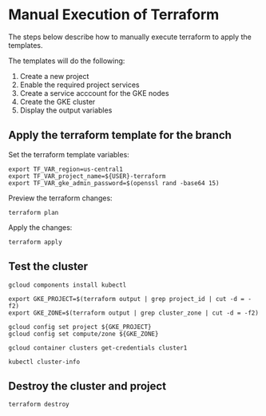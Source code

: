 # Manual Execution of Terraform 

The steps below describe how to manually execute terraform to apply the templates.

The templates will do the following:

1. Create a new project
2. Enable the required project services
3. Create a service acccount for the GKE nodes
4. Create the GKE cluster
5. Display the output variables

## Apply the terraform template for the branch

Set the terraform template variables:

```
export TF_VAR_region=us-central1
export TF_VAR_project_name=${USER}-terraform 
export TF_VAR_gke_admin_password=$(openssl rand -base64 15)
```

Preview the terraform changes:

```
terraform plan
```

Apply the changes:

```
terraform apply
```

## Test the cluster

```
gcloud components install kubectl
```

```
export GKE_PROJECT=$(terraform output | grep project_id | cut -d = -f2)
export GKE_ZONE=$(terraform output | grep cluster_zone | cut -d = -f2)
```

```
gcloud config set project ${GKE_PROJECT}
gcloud config set compute/zone ${GKE_ZONE}
```

```
gcloud container clusters get-credentials cluster1
```

```
kubectl cluster-info
```

## Destroy the cluster and project

```
terraform destroy
```